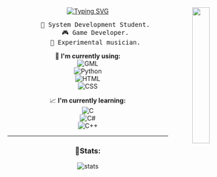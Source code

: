 <div align="center">
<img src="https://i.pinimg.com/736x/6f/3c/87/6f3c874d71d6f0137cd3991f35c6edc4.jpg" width="28%" align="right" />
<a href="https://git.io/typing-svg"><img src="https://readme-typing-svg.herokuapp.com?font=Fira+Code&pause=1000&center=true&width=435&lines=Greetings.;I'm+Jo%C3%A3o+Alberto+(18+y.o)" alt="Typing SVG" /></a>
  
<pre>
    🔹 System Development Student.
    🎮 Game Developer.
    🎵 Experimental musician.
</pre>  
:page_with_curl: **I'm currently using:**  
![GML](https://img.shields.io/badge/GML-%23FF0000.svg?style=for-the-badge&logo=gamemaker&logoColor=white)  
![Python](https://img.shields.io/badge/python-%233776AB.svg?style=for-the-badge&logo=python&logoColor=white)  
![HTML](https://img.shields.io/badge/html5-%23E34F26.svg?style=for-the-badge&logo=html5&logoColor=white)  
![CSS](https://img.shields.io/badge/css3-%231572B6.svg?style=for-the-badge&logo=css3&logoColor=white)  

:chart_with_upwards_trend: **I'm currently learning:**  
![C](https://img.shields.io/badge/C-%2300599C.svg?style=for-the-badge&logo=c&logoColor=white)  
![C#](https://img.shields.io/badge/C%23-%23239120.svg?style=for-the-badge&logo=csharp&logoColor=white)  
![C++](https://img.shields.io/badge/C%2B%2B-%2300599C.svg?style=for-the-badge&logo=cpp&logoColor=white)

---

### 🔹Stats:
![stats](https://github-readme-stats.vercel.app/api?username=Jao1006&show_icons=true&theme=transparent)

